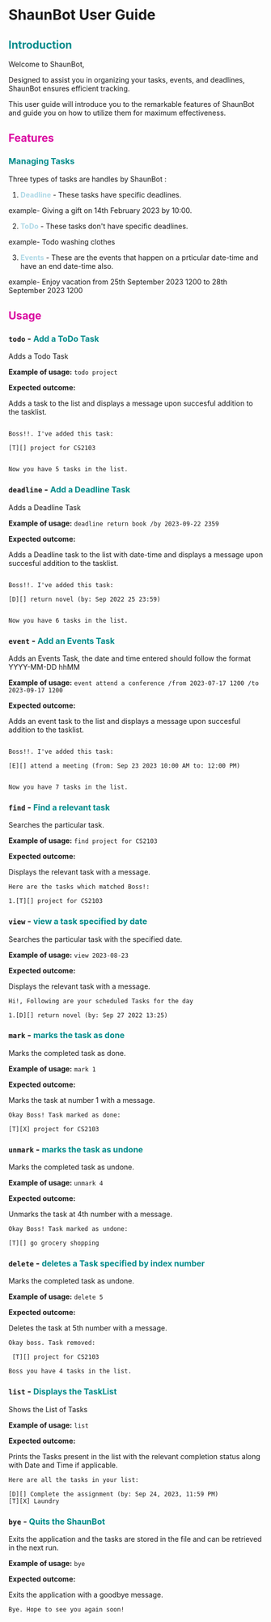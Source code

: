 # ShaunBot User Guide


## <font color = "darkcyan"> Introduction </font>

Welcome to ShaunBot,

Designed to assist you in organizing your tasks, events, and deadlines, ShaunBot ensures efficient tracking.

This user guide will introduce you to the remarkable features of ShaunBot and guide you on how to utilize them for maximum effectiveness.


## <font style = "Ariel" color="darkslate"> Features </font>



### <font color = "darkcyan"> Managing Tasks </font>


Three types of tasks are handles by ShaunBot :


1) **<font color = "lightblue">Deadline</font>** - These tasks have specific deadlines.

example- Giving a gift on 14th February 2023 by 10:00.



2) **<font color = "lightblue">ToDo</font>**  - These tasks don't have specific deadlines.

example- Todo washing clothes




3) **<font color = "lightblue">Events</font>**  - These are the events that happen on a prticular date-time and have an end date-time also.

example- Enjoy vacation from 25th September 2023 1200 to 28th September 2023 1200






## <font style = "Ariel" color="darkslate"> Usage </font>


### `todo` -  <font color = "darkcyan" size = "3"> Add a ToDo Task </font>


Adds a Todo Task


**Example of usage:** ```todo project```



**Expected outcome:**


Adds a task to the list and displays a message upon succesful addition to the tasklist.




```

Boss!!. I've added this task:

[T][] project for CS2103


Now you have 5 tasks in the list.

```


### `deadline` -  <font color = "darkcyan" size = "3"> Add a Deadline Task </font>


Adds a Deadline Task


**Example of usage:** ```deadline return book /by 2023-09-22 2359```



**Expected outcome:**


Adds a Deadline task to the list with date-time and displays a message upon succesful addition to the tasklist.




```

Boss!!. I've added this task:

[D][] return novel (by: Sep 2022 25 23:59)


Now you have 6 tasks in the list.

```

### `event` -  <font color = "darkcyan" size = "3"> Add an Events Task </font>


Adds an Events Task, the date and time entered should follow the format YYYY-MM-DD hhMM


**Example of usage:** ```event attend a conference /from 2023-07-17 1200 /to 2023-09-17 1200```



**Expected outcome:**


Adds an event task to the list and displays a message upon succesful addition to the tasklist.


```

Boss!!. I've added this task:

[E][] attend a meeting (from: Sep 23 2023 10:00 AM to: 12:00 PM)


Now you have 7 tasks in the list.

```


### `find` -  <font color = "darkcyan" size = "3"> Find a relevant task </font>


Searches the particular task.


**Example of usage:** ```find project for CS2103```



**Expected outcome:**

Displays the relevant task with a message.

``` 
Here are the tasks which matched Boss!:

1.[T][] project for CS2103

```
### `view` -  <font color = "darkcyan" size = "3"> view a task specified by date  </font>


Searches the particular task with the specified date.


**Example of usage:** ```view 2023-08-23```



**Expected outcome:**

Displays the relevant task with a message.

``` 
Hi!, Following are your scheduled Tasks for the day

1.[D][] return novel (by: Sep 27 2022 13:25)

```

### `mark` -  <font color = "darkcyan" size = "3"> marks the task as done </font>


Marks the completed task as done.


**Example of usage:** ```mark 1```



**Expected outcome:**

Marks the task at number 1 with a message.

``` 
Okay Boss! Task marked as done:

[T][X] project for CS2103

```

### `unmark` -  <font color = "darkcyan" size = "3"> marks the task as undone </font>


Marks the completed task as undone.


**Example of usage:** ```unmark 4```



**Expected outcome:**

Unmarks the task at 4th number with a message.

``` 
Okay Boss! Task marked as undone:

[T][] go grocery shopping

```

### `delete` -  <font color = "darkcyan" size = "3"> deletes a Task specified by index number </font>


Marks the completed task as undone.


**Example of usage:** ```delete 5```



**Expected outcome:**

Deletes the task at 5th number with a message.

``` 
Okay boss. Task removed:

 [T][] project for CS2103

Boss you have 4 tasks in the list. 

```

### `list` -  <font color = "darkcyan" size = "3"> Displays the TaskList </font>


Shows the List of Tasks

**Example of usage:** ```list```



**Expected outcome:**

Prints the Tasks present in the list with the relevant completion status along with Date and Time if applicable.

``` 
Here are all the tasks in your list:

[D][] Complete the assignment (by: Sep 24, 2023, 11:59 PM)
[T][X] Laundry

```



### `bye` -  <font color = "darkcyan" size = "3"> Quits the ShaunBot </font>


Exits the application and the tasks are stored in the file and can be retrieved in the next run.


**Example of usage:** ```bye```



**Expected outcome:**

Exits the application with a goodbye message.

``` 
Bye. Hope to see you again soon!

```


